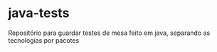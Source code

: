 # java-tests
Repositório para guardar testes de mesa feito em java, separando as tecnologias por pacotes
